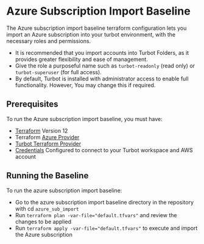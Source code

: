 # Azure Subscription Import Baseline

The Azure subscription import baseline terraform configuration lets you import an Azure subscription into your turbot environment, with the necessary roles and permissions.

  - It is recommended that you import accounts into Turbot Folders, as it provides greater flexibility and ease of management.
  - Give the role a purposeful name such as `turbot-readonly` (read only) or `turbot-superuser` (for full access).
  - By default, Turbot is installed with administrator access to enable full functionality. However, You may change this if required.

## Prerequisites

To run the Azure subscription import baseline, you must have:

  - [Terraform](https://www.terraform.io) Version 12
  - Terraform [Azure Provider](https://www.terraform.io/docs/providers/azurerm/index.html)
  - [Turbot Terraform Provider](https://github.com/turbotio/terraform-provider-turbot)
  - [Credentials](https://turbot.com/v5/docs/reference/cli/installation#setup-your-turbot-credentials) Configured to connect to your Turbot workspace and AWS account


## Running the Baseline

To run the azure subscription import baseline:

  - Go to the azure subscription import baseline directory in the repository with cd `azure_sub_import`
  - Run `terraform plan -var-file="default.tfvars"` and review the changes to be applied
  - Run `terraform apply -var-file="default.tfvars"` to execute and import the Azure subscription
